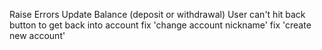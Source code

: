Raise Errors
Update Balance (deposit or withdrawal)
User can't hit back button to get back into account
fix 'change account nickname'
fix 'create new account'